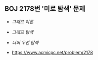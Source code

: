 ## BOJ 2178번 '미로 탐색' 문제 

* _그래프 이론_
* _그래프 탐색_
* _너비 우선 탐색_

* https://www.acmicpc.net/problem/2178
